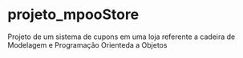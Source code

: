 # projeto_mpooStore
Projeto de um sistema de cupons em uma loja referente a cadeira de Modelagem e Programação Orienteda a Objetos
